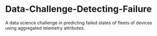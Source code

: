 # Data-Challenge-Detecting-Failure
A data science challenge in predicting failed states of fleets of devices using aggregated telemetry attributes. 
